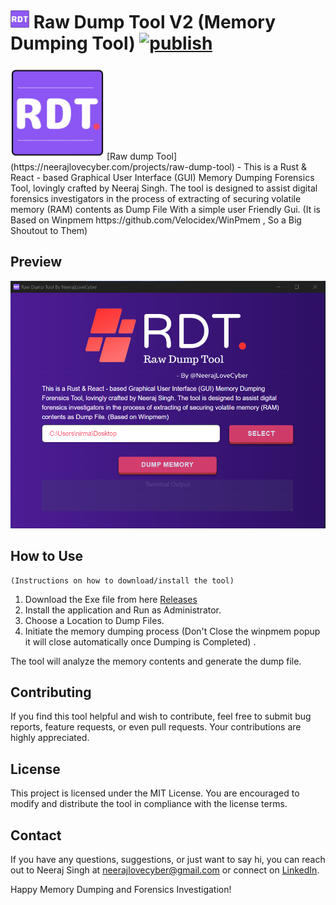 # <img src="src-tauri/icons/Square310x310Logo.png " width="30" height="30" /> Raw Dump Tool V2 (Memory Dumping Tool) [![publish](https://github.com/neerajlovecyber/Raw-Dymp-Tool-V2/actions/workflows/main.yml/badge.svg)](https://github.com/neerajlovecyber/Raw-Dymp-Tool-V2/actions/workflows/main.yml)

<img src="src-tauri/icons/Square310x310Logo.png " width="150" height="150" />
[Raw dump Tool](https://neerajlovecyber.com/projects/raw-dump-tool) - This is a Rust & React - based Graphical User Interface (GUI) Memory Dumping Forensics Tool, lovingly crafted by Neeraj Singh. The tool is designed to assist digital forensics investigators in the process of extracting of securing volatile memory (RAM) contents as Dump File With a simple user Friendly Gui. (It is Based on Winpmem https://github.com/Velocidex/WinPmem , So a Big Shoutout to Them)


## Preview 

![](screenshot/image.png) 

## How to Use

    (Instructions on how to download/install the tool)

1. Download the Exe file from here [Releases](https://github.com/neerajlovecyber/Raw-Dump-Tool-V2/releases)
2. Install the application and Run as Administrator.
3. Choose a Location to Dump Files.
4. Initiate the memory dumping process (Don't Close the winpmem popup it will close automatically once Dumping is Completed) .

The tool will analyze the memory contents and generate the dump file.




## Contributing

If you find this tool helpful and wish to contribute, feel free to submit bug reports, feature requests, or even pull requests. Your contributions are highly appreciated.

## License

This project is licensed under the MIT License. You are encouraged to modify and distribute the tool in compliance with the license terms.

## Contact

If you have any questions, suggestions, or just want to say hi, you can reach out to Neeraj Singh at neerajlovecyber@gmail.com or connect on [LinkedIn](https://www.linkedin.com/in/neerajlovecyber/).

Happy Memory Dumping and Forensics Investigation!
